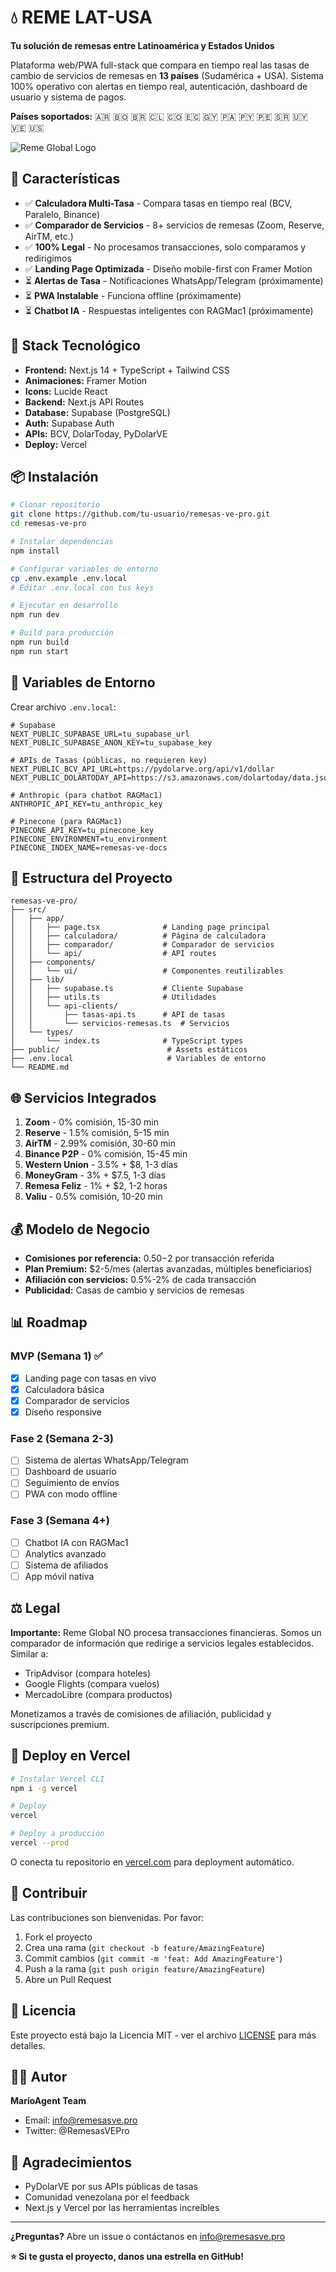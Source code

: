 # 💧 REME LAT-USA

**Tu solución de remesas entre Latinoamérica y Estados Unidos**

Plataforma web/PWA full-stack que compara en tiempo real las tasas de cambio de servicios de remesas en **13 países** (Sudamérica + USA). Sistema 100% operativo con alertas en tiempo real, autenticación, dashboard de usuario y sistema de pagos.

**Países soportados:** 🇦🇷 🇧🇴 🇧🇷 🇨🇱 🇨🇴 🇪🇨 🇬🇾 🇵🇦 🇵🇾 🇵🇪 🇸🇷 🇺🇾 🇻🇪 🇺🇸

![Reme Global Logo](public/logo-reme-global.svg)

## 🎯 Características

- ✅ **Calculadora Multi-Tasa** - Compara tasas en tiempo real (BCV, Paralelo, Binance)
- ✅ **Comparador de Servicios** - 8+ servicios de remesas (Zoom, Reserve, AirTM, etc.)
- ✅ **100% Legal** - No procesamos transacciones, solo comparamos y redirigimos
- ✅ **Landing Page Optimizada** - Diseño mobile-first con Framer Motion
- ⏳ **Alertas de Tasa** - Notificaciones WhatsApp/Telegram (próximamente)
- ⏳ **PWA Instalable** - Funciona offline (próximamente)
- ⏳ **Chatbot IA** - Respuestas inteligentes con RAGMac1 (próximamente)

## 🚀 Stack Tecnológico

- **Frontend:** Next.js 14 + TypeScript + Tailwind CSS
- **Animaciones:** Framer Motion
- **Icons:** Lucide React
- **Backend:** Next.js API Routes
- **Database:** Supabase (PostgreSQL)
- **Auth:** Supabase Auth
- **APIs:** BCV, DolarToday, PyDolarVE
- **Deploy:** Vercel

## 📦 Instalación

```bash
# Clonar repositorio
git clone https://github.com/tu-usuario/remesas-ve-pro.git
cd remesas-ve-pro

# Instalar dependencias
npm install

# Configurar variables de entorno
cp .env.example .env.local
# Editar .env.local con tus keys

# Ejecutar en desarrollo
npm run dev

# Build para producción
npm run build
npm run start
```

## 🔑 Variables de Entorno

Crear archivo `.env.local`:

```env
# Supabase
NEXT_PUBLIC_SUPABASE_URL=tu_supabase_url
NEXT_PUBLIC_SUPABASE_ANON_KEY=tu_supabase_key

# APIs de Tasas (públicas, no requieren key)
NEXT_PUBLIC_BCV_API_URL=https://pydolarve.org/api/v1/dollar
NEXT_PUBLIC_DOLARTODAY_API=https://s3.amazonaws.com/dolartoday/data.json

# Anthropic (para chatbot RAGMac1)
ANTHROPIC_API_KEY=tu_anthropic_key

# Pinecone (para RAGMac1)
PINECONE_API_KEY=tu_pinecone_key
PINECONE_ENVIRONMENT=tu_environment
PINECONE_INDEX_NAME=remesas-ve-docs
```

## 🎨 Estructura del Proyecto

```
remesas-ve-pro/
├── src/
│   ├── app/
│   │   ├── page.tsx              # Landing page principal
│   │   ├── calculadora/          # Página de calculadora
│   │   ├── comparador/           # Comparador de servicios
│   │   └── api/                  # API routes
│   ├── components/
│   │   └── ui/                   # Componentes reutilizables
│   ├── lib/
│   │   ├── supabase.ts           # Cliente Supabase
│   │   ├── utils.ts              # Utilidades
│   │   └── api-clients/
│   │       ├── tasas-api.ts      # API de tasas
│   │       └── servicios-remesas.ts  # Servicios
│   └── types/
│       └── index.ts              # TypeScript types
├── public/                        # Assets estáticos
├── .env.local                     # Variables de entorno
└── README.md
```

## 🌐 Servicios Integrados

1. **Zoom** - 0% comisión, 15-30 min
2. **Reserve** - 1.5% comisión, 5-15 min
3. **AirTM** - 2.99% comisión, 30-60 min
4. **Binance P2P** - 0% comisión, 15-45 min
5. **Western Union** - 3.5% + $8, 1-3 días
6. **MoneyGram** - 3% + $7.5, 1-3 días
7. **Remesa Feliz** - 1% + $2, 1-2 horas
8. **Valiu** - 0.5% comisión, 10-20 min

## 💰 Modelo de Negocio

- **Comisiones por referencia:** $0.50-$2 por transacción referida
- **Plan Premium:** $2-5/mes (alertas avanzadas, múltiples beneficiarios)
- **Afiliación con servicios:** 0.5%-2% de cada transacción
- **Publicidad:** Casas de cambio y servicios de remesas

## 📊 Roadmap

### MVP (Semana 1) ✅
- [x] Landing page con tasas en vivo
- [x] Calculadora básica
- [x] Comparador de servicios
- [x] Diseño responsive

### Fase 2 (Semana 2-3)
- [ ] Sistema de alertas WhatsApp/Telegram
- [ ] Dashboard de usuario
- [ ] Seguimiento de envíos
- [ ] PWA con modo offline

### Fase 3 (Semana 4+)
- [ ] Chatbot IA con RAGMac1
- [ ] Analytics avanzado
- [ ] Sistema de afiliados
- [ ] App móvil nativa

## ⚖️ Legal

**Importante:** Reme Global NO procesa transacciones financieras. Somos un comparador de información que redirige a servicios legales establecidos. Similar a:
- TripAdvisor (compara hoteles)
- Google Flights (compara vuelos)
- MercadoLibre (compara productos)

Monetizamos a través de comisiones de afiliación, publicidad y suscripciones premium.

## 🚀 Deploy en Vercel

```bash
# Instalar Vercel CLI
npm i -g vercel

# Deploy
vercel

# Deploy a producción
vercel --prod
```

O conecta tu repositorio en [vercel.com](https://vercel.com) para deployment automático.

## 🤝 Contribuir

Las contribuciones son bienvenidas. Por favor:

1. Fork el proyecto
2. Crea una rama (`git checkout -b feature/AmazingFeature`)
3. Commit cambios (`git commit -m 'feat: Add AmazingFeature'`)
4. Push a la rama (`git push origin feature/AmazingFeature`)
5. Abre un Pull Request

## 📝 Licencia

Este proyecto está bajo la Licencia MIT - ver el archivo [LICENSE](LICENSE) para más detalles.

## 👨‍💻 Autor

**MarioAgent Team**
- Email: info@remesasve.pro
- Twitter: @RemesasVEPro

## 🙏 Agradecimientos

- PyDolarVE por sus APIs públicas de tasas
- Comunidad venezolana por el feedback
- Next.js y Vercel por las herramientas increíbles

---

**¿Preguntas?** Abre un issue o contáctanos en info@remesasve.pro

**⭐ Si te gusta el proyecto, danos una estrella en GitHub!**
